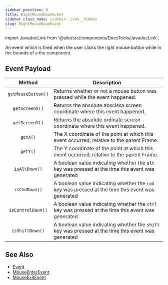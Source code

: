 ```yaml
---
sidebar_position: 0
title: RightMouseDownEvent
sidebar_class_name: sidebar--item__hidden
slug: RightMouseDownEvent
---
```


import JavadocLink from '@site/src/components/DocsTools/JavadocLink';

<JavadocLink type="engine" location="org/dwcj/component/event/RightMouseDownEvent" top='true' />

An event which is fired when the user clicks the right mouse button while in the bounds of a the component.

## Event Payload

| Method | Description |
|:-:|-|
|`getMouseButton()`|Returns whether or not a mouse button was pressed while the event happened.|
|`getScreenX()`|Returns the absolute abscissa screen coordinate where this event happened.|
|`getScreenY()`|Returns the absolute ordinate screen coordinate where this event happened.|
|`getX()`|The X coordinate of the point at which this event occurred, relative to the parent <JavadocLink type="engine" location="org/dwcj/component/window/Frame" code='true'>Frame</JavadocLink>.|
|`getY()`|The Y coordinate of the point at which this event occurred, relative to the parent <JavadocLink type="engine" location="org/dwcj/component/window/Frame" code='true'>Frame</JavadocLink>.|
|`isAltDown()`|A boolean value indicating whether the `alt` key was pressed at the time this event was generated|
|`isCmdDown()`|A boolean value indicating whether the `cmd` key was pressed at the time this event was generated|
|`isControlDown()`|A boolean value indicating whether the `ctrl` key was pressed at the time this event was generated|
|`isShiftDown()`|A boolean value indicating whether the `shift` key was pressed at the time this event was generated|

## See Also

- [Event](./event)
- [MouseEnterEvent](./MouseEnterEvent)
- [MouseExitEvent](./MouseExitEvent)
